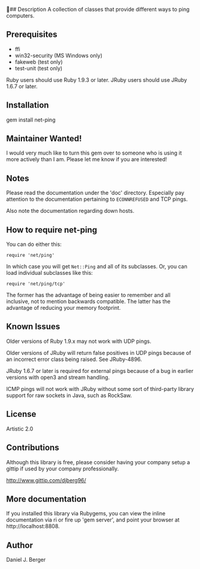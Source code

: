 ## Description
  A collection of classes that provide different ways to ping computers.

## Prerequisites
  * ffi
  * win32-security (MS Windows only)
  * fakeweb (test only)
  * test-unit (test only)

  Ruby users should use Ruby 1.9.3 or later.
  JRuby users should use JRuby 1.6.7 or later.

## Installation
  gem install net-ping

## Maintainer Wanted!
  I would very much like to turn this gem over to someone who is using it
  more actively than I am. Please let me know if you are interested!

## Notes
  Please read the documentation under the 'doc' directory. Especially pay
  attention to the documentation pertaining to `ECONNREFUSED` and TCP pings.

  Also note the documentation regarding down hosts.
## How to require net-ping
  You can do either this:

```
require 'net/ping'
```

  In which case you will get `Net::Ping` and all of its subclasses. Or,
  you can load individual subclasses like this:

```
require 'net/ping/tcp'
```

  The former has the advantage of being easier to remember and all inclusive,
  not to mention backwards compatible. The latter has the advantage of
  reducing your memory footprint.
   
## Known Issues
  Older versions of Ruby 1.9.x may not work with UDP pings.

  Older versions of JRuby will return false positives in UDP pings
  because of an incorrect error class being raised. See JRuby-4896.

  JRuby 1.6.7 or later is required for external pings because of a bug
  in earlier versions with open3 and stream handling.

  ICMP pings will not work with JRuby without some sort of third-party
  library support for raw sockets in Java, such as RockSaw.

## License
  Artistic 2.0

## Contributions
  Although this library is free, please consider having your company
  setup a gittip if used by your company professionally.

  http://www.gittip.com/djberg96/
   
## More documentation
  If you installed this library via Rubygems, you can view the inline
  documentation via ri or fire up 'gem server', and point your browser at
  http://localhost:8808.

## Author
  Daniel J. Berger
